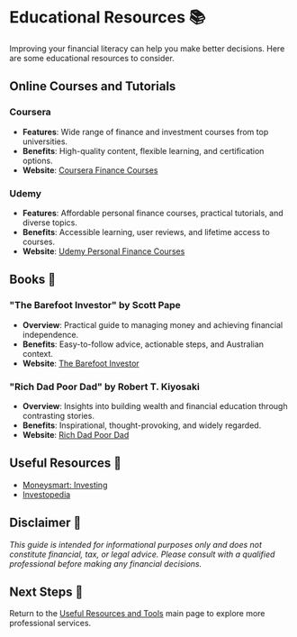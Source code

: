 # Educational Resources 📚

Improving your financial literacy can help you make better decisions. Here are some educational resources to consider.

## Online Courses and Tutorials

### Coursera

- **Features**: Wide range of finance and investment courses from top universities.
- **Benefits**: High-quality content, flexible learning, and certification options.
- **Website**: [Coursera Finance Courses](https://www.coursera.org/browse/business/finance)

### Udemy

- **Features**: Affordable personal finance courses, practical tutorials, and diverse topics.
- **Benefits**: Accessible learning, user reviews, and lifetime access to courses.
- **Website**: [Udemy Personal Finance Courses](https://www.udemy.com/topic/personal-finance/)

## Books 📖

### "The Barefoot Investor" by Scott Pape

- **Overview**: Practical guide to managing money and achieving financial independence.
- **Benefits**: Easy-to-follow advice, actionable steps, and Australian context.
- **Website**: [The Barefoot Investor](https://barefootinvestor.com/)

### "Rich Dad Poor Dad" by Robert T. Kiyosaki

- **Overview**: Insights into building wealth and financial education through contrasting stories.
- **Benefits**: Inspirational, thought-provoking, and widely regarded.
- **Website**: [Rich Dad Poor Dad](https://www.richdad.com/)

## Useful Resources 🔗

- [Moneysmart: Investing](https://moneysmart.gov.au/investing)
- [Investopedia](https://www.investopedia.com/)

## Disclaimer 🚨

*This guide is intended for informational purposes only and does not constitute financial, tax, or legal advice. Please consult with a qualified professional before making any financial decisions.*

## Next Steps 🚀

Return to the [Useful Resources and Tools](resources-and-tools.md) main page to explore more professional services.
